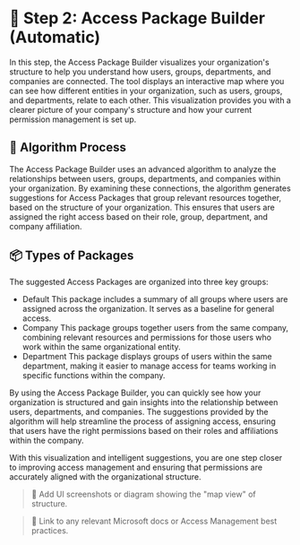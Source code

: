 # 🧠 Step 2: Access Package Builder (Automatic)

In this step, the Access Package Builder visualizes your
organization's structure to help you understand how users, groups,
departments, and companies are connected. The tool displays an
interactive map where you can see how different entities in your
organization, such as users, groups, and departments, relate to each
other. This visualization provides you with a clearer picture of
your company's structure and how your current permission management
is set up.

## 🧬 Algorithm Process

The Access Package Builder uses an advanced algorithm to analyze the
relationships between users, groups, departments, and companies
within your organization. By examining these connections, the
algorithm generates suggestions for Access Packages that group
relevant resources together, based on the structure of your
organization. This ensures that users are assigned the right access
based on their role, group, department, and company affiliation.

## 📦 Types of Packages

The suggested Access Packages are organized into three key groups:

- Default
  This package includes a
  summary of all groups where users are assigned across the
  organization. It serves as a baseline for general access.
- Company
  This package groups
  together users from the same company, combining relevant resources
  and permissions for those users who work within the same
  organizational entity.
- Department
  This package displays
  groups of users within the same department, making it easier to
  manage access for teams working in specific functions within the
  company.

By using the Access Package Builder, you can quickly see how your
organization is structured and gain insights into the relationship
between users, departments, and companies. The suggestions provided
by the algorithm will help streamline the process of assigning
access, ensuring that users have the right permissions based on
their roles and affiliations within the company.

With this visualization and intelligent suggestions, you are one
step closer to improving access management and ensuring that
permissions are accurately aligned with the organizational
structure.

> 📸 Add UI screenshots or diagram showing the "map view" of structure.

> 🧠 Link to any relevant Microsoft docs or Access Management best practices.
